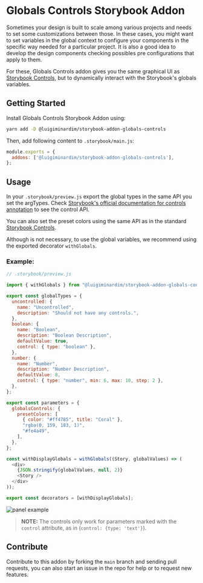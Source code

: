 # Globals Controls Storybook Addon

Sometimes your design is built to scale among various projects and needs to set some customizations
between those. In these cases, you might want to set variables in the global context to configure
your components in the specific way needed for a particular project. It is also a good idea to
develop the design components checking possibles pre configurations that apply to them.

For these, Globals Controls addon gives you the same graphical UI as
[Storybook Controls](https://storybook.js.org/addons/@storybook/addon-controls), but to dynamically
interact with the Storybook's globals variables.

## Getting Started

Install Globals Controls Storybook Addon using:

```sh
yarn add -D @luigiminardim/storybook-addon-globals-controls
```

Then, add following content to `.storybook/main.js`:

```js
module.exports = {
  addons: ['@luigiminardim/storybook-addon-globals-controls'],
};
```

## Usage

In your `.storybook/preview.js` export the global types in the same API you set the argTypes. Check
[Storybook's official documentation for controls annotation](https://storybook.js.org/docs/react/essentials/controls#annotation)
to see the control API.

You can also set the preset colors using the same API as in the standard
[Storybook Controls](https://storybook.js.org/docs/react/essentials/controls#specify-initial-preset-color-swatches).

Although is not necessary, to use the global variables, we recommend using the exported decorator `withGlobals`.

### Example:

```js
// .storybook/preview.js

import { withGlobals } from "@luigiminardim/storybook-addon-globals-controls";

export const globalTypes = {
  uncontrolled: {
    name: "Uncontrolled",
    description: "Should not have any controls.",
  },
  boolean: {
    name: "Boolean",
    description: "Boolean Description",
    defaultValue: true,
    control: { type: "boolean" },
  },
  number: {
    name: "Number",
    description: "Number Description",
    defaultValue: 8,
    control: { type: "number", min: 6, max: 10, step: 2 },
  },
};

export const parameters = {
  globalsControls: {
    presetColors: [
      { color: "#ff4785", title: "Coral" },
      "rgba(0, 159, 183, 1)",
      "#fe4a49",
    ],
  },
};

const withDisplayGlobals = withGlobals((Story, globalValues) => (
  <div>
    {JSON.stringify(globalValues, null, 2)}
    <Story />
  </div>
));

export const decorators = [withDisplayGlobals];
```

![panel example](https://github.com/luigiminardim/storybook-addon-globals-controls/blob/main/images/Globals%20Controls%20Panel.png?raw=true)

> **NOTE:**
> The controls only work for parameters marked with the `control` attribute, as in
> (`control: {type: 'text'}`).


## Contribute

Contribute to this addon by forking the `main` branch and sending pull requests, you can
also start an issue in the repo for help or to request new features.
